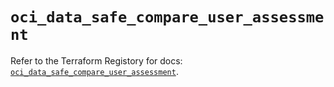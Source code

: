 # `oci_data_safe_compare_user_assessment`

Refer to the Terraform Registory for docs: [`oci_data_safe_compare_user_assessment`](https://registry.terraform.io/providers/oracle/oci/6.18.0/docs/resources/data_safe_compare_user_assessment).
